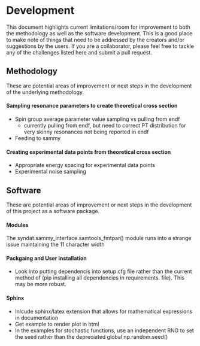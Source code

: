 # Development
This document highlights current limitations/room for improvement to both the methodology as well as the software development. 
This is a good place to make note of things that need to be addressed by the creators and/or suggestions by the users. If you are a collaborator, please feel free to tackle any of the challenges listed here and submit a pull request.


## Methodology
These are potential areas of improvement or next steps in the development of the underlying methodology.

#### Sampling resonance parameters to create theoretical cross section
  - Spin group average parameter value sampling vs pulling from endf
    - currently pulling from endf, but need to correct PT distribution for very skinny resonances not being reported in endf
  - Feeding to sammy

#### Creating experimental data points from theoretical cross section
  - Appropriate energy spacing for experimental data points
  - Experimental noise sampling

## Software
These are potential areas of improvement or next steps in the development of this project as a software package. 

#### Modules
The syndat.sammy_interface.samtools_fmtpar() module runs into a strange issue maintaining the 11 character width

#### Packgaing and User installation
  - Look into putting dependencis into setup.cfg file rather than the current method of (pip installing all dependencies in requirements. file). This may be more robust.

#### Sphinx
  - Inlcude sphinx/latex extension that allows for mathematical expressions in documentation
  - Get example to render plot in html
  - In the examples for stochastic functions, use an independent RNG to set the seed rather than the depreciated global np.random.seed()
  


